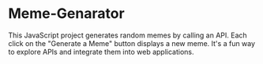 # Meme-Genarator
This JavaScript project generates random memes by calling an API. Each click on the "Generate a Meme" button displays a new meme. It's a fun way to explore APIs and integrate them into web applications.